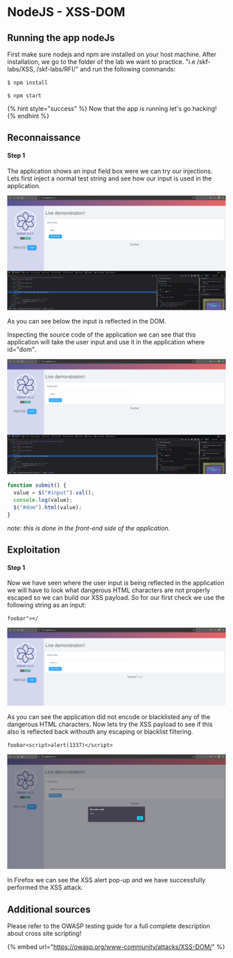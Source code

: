 # NodeJS - XSS-DOM

## Running the app nodeJs

First make sure nodejs and npm are installed on your host machine. After installation, we go to the folder of the lab we want to practice. "i.e /skf-labs/XSS, /skf-labs/RFI/" and run the following commands:

```
$ npm install
```

```
$ npm start
```

{% hint style="success" %}
Now that the app is running let's go hacking!
{% endhint %}

## Reconnaissance

#### Step 1

The application shows an input field box were we can try our injections. Lets first inject a normal test string and see how our input is used in the application.

![](../../.gitbook/assets/java/XSS-DOM/1.png)

As you can see below the input is reflected in the DOM.

Inspecting the source code of the application we can see that this application will take the user input and use it in the application where id="dom".

![](../../.gitbook/assets/java/XSS-DOM/1.png)

```javascript
function submit() {
  value = $("#input").val();
  console.log(value);
  $("#dom").html(value);
}
```

_note: this is done in the front-end side of the application._

## Exploitation

#### Step 1

Now we have seen where the user input is being reflected in the application we will have to look what dangerous HTML characters are not properly escaped so we can build our XSS payload. So for our first check we use the following string as an input:

```
foobar"></
```

![](../../.gitbook/assets/java/XSS-DOM/4.png)

As you can see the application did not encode or blacklisted any of the dangerous HTML characters. Now lets try the XSS payload to see if this also is reflected back withouth any escaping or blacklist filtering.

```
foobar<script>alert(1337)</script>
```

![](../../.gitbook/assets/java/XSS-DOM/3.png)

In Firefox we can see the XSS alert pop-up and we have successfully performed the XSS attack.

## Additional sources

Please refer to the OWASP testing guide for a full complete description about cross site scripting!

{% embed url="https://owasp.org/www-community/attacks/XSS-DOM/" %}

